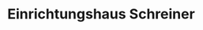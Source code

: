 ---
title: "Einrichtungshaus Schreiner"
url: /wallersdorf/einrichtungshaus-schreiner/
shop: Möbel
---